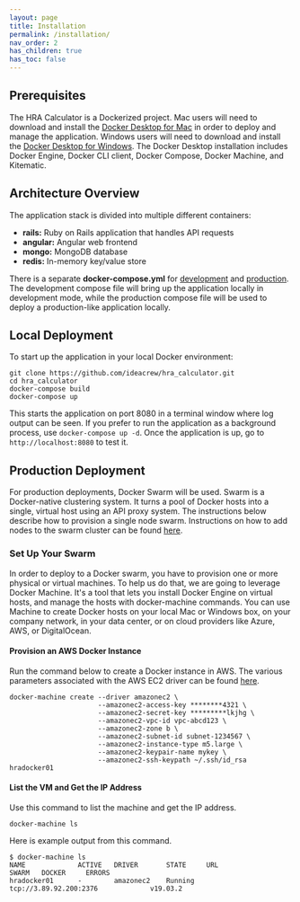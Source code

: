 ```yaml
---
layout: page
title: Installation
permalink: /installation/
nav_order: 2
has_children: true
has_toc: false
---
```


## Prerequisites
The HRA Calculator is a Dockerized project.  Mac users will need to download and install the [Docker Desktop for Mac](https://docs.docker.com/docker-for-mac/install/) in order to deploy and manage the application.  Windows users will need to download and install the [Docker Desktop for Windows](https://docs.docker.com/docker-for-windows/install/).  The Docker Desktop installation includes Docker Engine, Docker CLI client, Docker Compose, Docker Machine, and Kitematic.


## Architecture Overview
The application stack is divided into multiple different containers:

- **rails:** Ruby on Rails application that handles API requests 
- **angular:** Angular web frontend
- **mongo:** MongoDB database
- **redis:** In-memory key/value store 


There is a separate **docker-compose.yml** for [development](docker-compose.yml) and [production](docker-compose.prod.yml).  The development compose file will bring up the application locally in development mode, while the production compose file will be used to deploy a production-like application locally.


## Local Deployment
To start up the application in your local Docker environment:

```
git clone https://github.com/ideacrew/hra_calculator.git
cd hra_calculator
docker-compose build
docker-compose up
```
This starts the application on port 8080 in a terminal window where log output can be seen.  If you prefer to run the application as a background process, use `docker-compose up -d`.  Once the application is up, go to `http://localhost:8080` to test it.


## Production Deployment
For production deployments, Docker Swarm will be used.  Swarm is a Docker-native clustering system.  It turns a pool of Docker hosts into a single, virtual host using an API proxy system.  The instructions below describe how to provision a single node swarm.  Instructions on how to add nodes to the swarm cluster can be found [here](https://docs.docker.com/v17.09/get-started/part4/#set-up-your-swarm).

### Set Up Your Swarm
In order to deploy to a Docker swarm, you have to provision one or more physical or virtual machines.  To help us do that, we are going to leverage Docker Machine.  It's a tool that lets you install Docker Engine on virtual hosts, and manage the hosts with docker-machine commands. You can use Machine to create Docker hosts on your local Mac or Windows box, on your company network, in your data center, or on cloud providers like Azure, AWS, or DigitalOcean.  

#### Provision an AWS Docker Instance
Run the command below to create a Docker instance in AWS.  The various parameters associated with the AWS EC2 driver can be found [here](https://docs.docker.com/machine/drivers/aws/). 
```
docker-machine create --driver amazonec2 \
                      --amazonec2-access-key ********4321 \
                      --amazonec2-secret-key *********lkjhg \
                      --amazonec2-vpc-id vpc-abcd123 \
                      --amazonec2-zone b \
                      --amazonec2-subnet-id subnet-1234567 \
                      --amazonec2-instance-type m5.large \
                      --amazonec2-keypair-name mykey \
                      --amazonec2-ssh-keypath ~/.ssh/id_rsa hradocker01
```
#### List the VM and Get the IP Address
Use this command to list the machine and get the IP address.   
```
docker-machine ls
```
Here is example output from this command.
```
$ docker-machine ls
NAME             ACTIVE   DRIVER       STATE     URL                        SWARM   DOCKER     ERRORS
hradocker01      -        amazonec2    Running   tcp://3.89.92.200:2376             v19.03.2
```



